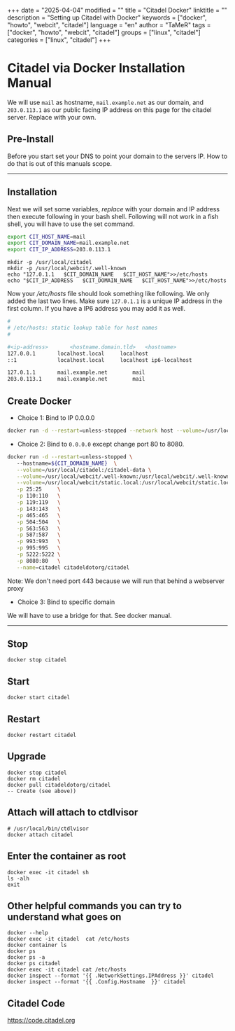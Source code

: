 +++
date = "2025-04-04"
modified = ""
title = "Citadel Docker"
linktitle = ""
description = "Setting up Citadel with Docker"
keywords = ["docker", "howto", "webcit", "citadel"]
language = "en"
author = "TaMeR"
tags = ["docker", "howto", "webcit", "citadel"]
groups = ["linux", "citadel"]
categories = ["linux", "citadel"]
+++



Citadel via Docker Installation Manual
==============

We will use `mail` as hostname, `mail.example.net` as our domain, 
and `203.0.113.1` as our public facing IP address on this page for the citadel server. 
Replace with your own. 

Pre-Install
----------
Before you start set your DNS to point your domain to the servers IP. 
How to do that is out of this manuals scope.
___
Installation
------------
Next we will set some variables, *replace* with your domain and IP address then execute following in your bash shell. Following will not work in a fish shell, you will have to use the set command.

```sh
export CIT_HOST_NAME=mail
export CIT_DOMAIN_NAME=mail.example.net
export CIT_IP_ADDRESS=203.0.113.1
```

```
mkdir -p /usr/local/citadel
mkdir -p /usr/local/webcit/.well-known
echo "127.0.1.1   $CIT_DOMAIN_NAME   $CIT_HOST_NAME">>/etc/hosts
echo "$CIT_IP_ADDRESS   $CIT_DOMAIN_NAME   $CIT_HOST_NAME">>/etc/hosts
```

Now your */etc/hosts* file should look something like following. We only added the last two lines. Make sure `127.0.1.1` is a unique IP address in the first column. If you have a IP6 address you may add it as well.

```sh
#
# /etc/hosts: static lookup table for host names
#

#<ip-address>		<hostname.domain.tld>	<hostname>
127.0.0.1		localhost.local		localhost
::1				localhost.local		localhost ip6-localhost

127.0.1.1		mail.example.net		mail
203.0.113.1		mail.example.net		mail
```

Create Docker
-------------
- Choice 1: Bind to IP 0.0.0.0 

```sh
docker run -d --restart=unless-stopped --network host --volume=/usr/local/citadel:/citadel-data --volume=/usr/local/webcit/.well-known:/usr/local/webcit/.well-known --name=citadel citadeldotorg/citadel
```

- Choice 2: Bind to `0.0.0.0` except change port 80 to 8080. 

```sh
docker run -d --restart=unless-stopped \ 
   --hostname=${CIT_DOMAIN_NAME}  \
   --volume=/usr/local/citadel:/citadel-data \
   --volume=/usr/local/webcit/.well-known:/usr/local/webcit/.well-known \
   --volume=/usr/local/webcit/static.local:/usr/local/webcit/static.local \
   -p 25:25     \
   -p 110:110   \
   -p 119:119   \
   -p 143:143   \
   -p 465:465   \
   -p 504:504   \
   -p 563:563   \
   -p 587:587   \
   -p 993:993   \
   -p 995:995   \
   -p 5222:5222 \
   -p 8080:80   \
   --name=citadel citadeldotorg/citadel
```

Note: We don't need port 443 because we will run that behind a webserver proxy

- Choice 3: Bind to specific domain 

We will have to use a bridge for that. See docker manual.
________________

Stop
----
    docker stop citadel

Start
-----
    docker start citadel

Restart
-------
    docker restart citadel

Upgrade
-------
    docker stop citadel
    docker rm citadel
    docker pull citadeldotorg/citadel
    -- Create (see above))

Attach will attach to ctdlvisor
-----------------
```
# /usr/local/bin/ctdlvisor
docker attach citadel
```

Enter the container as root
-----------------
```
docker exec -it citadel sh
ls -alh
exit
```

Other helpful commands you can try to understand what goes on
-----------------
```
docker --help
docker exec -it citadel  cat /etc/hosts
docker container ls
docker ps
docker ps -a
docker ps citadel
docker exec -it citadel cat /etc/hosts
docker inspect --format '{{ .NetworkSettings.IPAddress }}' citadel
docker inspect --format '{{ .Config.Hostname  }}' citadel
```

Citadel Code
------------
https://code.citadel.org